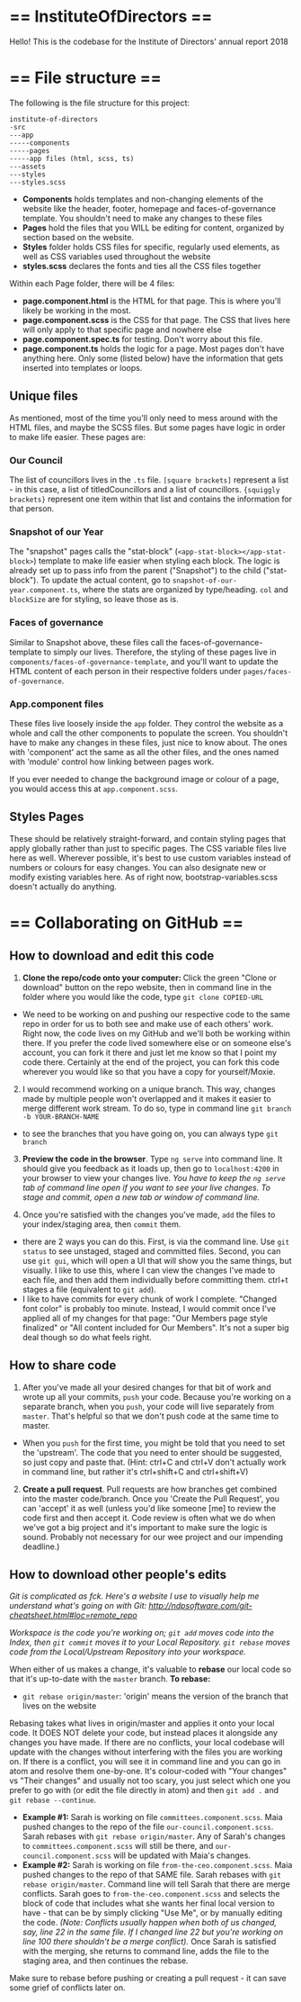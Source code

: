 # == InstituteOfDirectors ==

Hello! This is the codebase for the Institute of Directors' annual report 2018




# == File structure ==
The following is the file structure for this project:
```
institute-of-directors
-src
---app
-----components
-----pages
-----app files (html, scss, ts)
---assets
---styles
---styles.scss
```

* <strong>Components</strong> holds templates and non-changing elements of the website like the header, footer, homepage and faces-of-governance template. You shouldn't need to make any changes to these files
* <strong>Pages</strong> hold the files that you WILL be editing for content, organized by section based on the website.
* <strong>Styles</strong> folder holds CSS files for specific, regularly used elements, as well as CSS variables used throughout the website
* <strong>styles.scss</strong> declares the fonts and ties all the CSS files together

Within each Page folder, there will be 4 files:

* <strong>page.component.html</strong> is the HTML for that page. This is where you'll likely be working in the most.
* <strong>page.component.scss</strong> is the CSS for that page. The CSS that lives here will only apply to that specific page and nowhere else
* <strong>page.component.spec.ts</strong> for testing. Don't worry about this file.
* <strong>page.component.ts</strong> holds the logic for a page. Most pages don't have anything here. Only some (listed below) have the information that gets inserted into templates or loops.

## Unique files
As mentioned, most of the time you'll only need to mess around with the HTML files, and maybe the SCSS files. But some pages have logic in order to make life easier. These pages are:

### Our Council
The list of councillors lives in the ```.ts``` file. ```[square brackets]``` represent a list - in this case, a list of titledCouncillors and a list of councillors. ```{squiggly brackets}``` represent one item within that list and contains the information for that person.

### Snapshot of our Year
The "snapshot" pages calls the "stat-block" (```<app-stat-block></app-stat-block>```) template to make life easier when styling each block. The logic is already set up to pass info from the parent ("Snapshot") to the child ("stat-block"). To update the actual content, go to ```snapshot-of-our-year.component.ts```, where the stats are organized by type/heading. ```col``` and ```blockSize``` are for styling, so leave those as is.

### Faces of governance
Similar to Snapshot above, these files call the faces-of-governance-template to simply our lives. Therefore, the styling of these pages live in ```components/faces-of-governance-template```, and you'll want to update the HTML content of each person in their respective folders under ```pages/faces-of-governance```.

### App.component files
These files live loosely inside the ```app``` folder. They control the website as a whole and call the other components to populate the screen. You shouldn't have to make any changes in these files, just nice to know about. The ones with 'component' act the same as all the other files, and the ones named with 'module' control how linking between pages work.

If you ever needed to change the background image or colour of a page, you would access this at ```app.component.scss```.

## Styles Pages
These should be relatively straight-forward, and contain styling pages that apply globally rather than just to specific pages. The CSS variable files live here as well. Wherever possible, it's best to use custom variables instead of numbers or colours for easy changes. You can also designate new or modify existing variables here. As of right now, bootstrap-variables.scss doesn't actually do anything.




# == Collaborating on GitHub ==
## How to download and edit this code

1. <strong>Clone the repo/code onto your computer: </strong>Click the green "Clone or download" button on the repo website, then in command line in the folder where you would like the code, type ```git clone COPIED-URL```
  * We need to be working on and pushing our respective code to the same repo in order for us to both see and make use of each others' work. Right now, the code lives on my GitHub and we'll both be working within there. If you prefer the code lived somewhere else or on someone else's account, you can fork it there and just let me know so that I point my code there. Certainly at the end of the project, you can fork this code wherever you would like so that you have a copy for yourself/Moxie.
2. I would recommend working on a unique branch. This way, changes made by multiple people won't overlapped and it makes it easier to merge different work stream. To do so, type in command line ```git branch -b YOUR-BRANCH-NAME```
  * to see the branches that you have going on, you can always type ```git branch```
3. <strong>Preview the code in the browser</strong>. Type ```ng serve``` into command line. It should give you feedback as it loads up, then go to ```localhost:4200``` in your browser to view your changes live. *You have to keep the ```ng serve``` tab of command line open if you want to see your live changes. To stage and commit, open a new tab or window of command line.*

4. Once you're satisfied with the changes you've made, ```add``` the files to your index/staging area, then ```commit``` them.
  * there are 2 ways you can do this. First, is via the command line. Use ```git status``` to see unstaged, staged and committed files. Second, you can use ```git gui```, which will open a UI that will show you the same things, but visually. I like to use this, where I can view the changes I've made to each file, and then add them individually before committing them. ctrl+t stages a file (equivalent to ```git add```).
  * I like to have commits for every chunk of work I complete. "Changed font color" is probably too minute. Instead, I would commit once I've applied all of my changes for that page: "Our Members page style finalized" or "All content included for Our Members". It's not a super big deal though so do what feels right.

## How to share code
1. After you've made all your desired changes for that bit of work and wrote up all your commits, ```push``` your code. Because you're working on a separate branch, when you ```push```, your code will live separately from ```master```. That's helpful so that we don't push code at the same time to master.
* When you ```push``` for the first time, you might be told that you need to set the 'upstream'. The code that you need to enter should be suggested, so just copy and paste that. (Hint: ctrl+C and ctrl+V don't actually work in command line, but rather it's ctrl+shift+C and ctrl+shift+V)

2. <strong>Create a pull request</strong>. Pull requests are how branches get combined into the master code/branch. Once you 'Create the Pull Request', you can 'accept' it as well (unless you'd like someone [me] to review the code first and then accept it. Code review is often what we do when we've got a big project and it's important to make sure the logic is sound. Probably not necessary for our wee project and our impending deadline.)

## How to download other people's edits
*Git is complicated as fck. Here's a website I use to visually help me understand what's going on with Git: http://ndpsoftware.com/git-cheatsheet.html#loc=remote_repo*

*Workspace is the code you're working on; ```git add``` moves code into the Index, then ```git commit``` moves it to your Local Repository. ```git rebase``` moves code from the Local/Upstream Repository into your workspace.*

When either of us makes a change, it's valuable to <strong>rebase</strong> our local code so that it's up-to-date with the ```master``` branch. <strong>To rebase:</strong>
* ```git rebase origin/master```: 'origin' means the version of the branch that lives on the website

Rebasing takes what lives in origin/master and applies it onto your local code. It DOES NOT delete your code, but instead places it alongside any changes you have made. If there are no conflicts, your local codebase will update with the changes without interfering with the files you are working on. If there is a conflict, you will see it in command line and you can go in atom and resolve them one-by-one. It's colour-coded with "Your changes" vs "Their changes" and usually not too scary, you just select which one you prefer to go with (or edit the file directly in atom) and then ```git add .``` and ```git rebase --continue```.

* <strong>Example #1:</strong> Sarah is working on file ```committees.component.scss```. Maia pushed changes to the repo of the file ```our-council.component.scss```. Sarah rebases with ```git rebase origin/master```. Any of Sarah's changes to ```committees.component.scss``` will still be there, and ```our-council.component.scss``` will be updated with Maia's changes.
* <strong>Example #2:</strong> Sarah is working on file ```from-the-ceo.component.scss```. Maia pushed changes to the repo of that SAME file. Sarah rebases with ```git rebase origin/master```. Command line will tell Sarah that there are merge conflicts. Sarah goes to ```from-the-ceo.component.scss``` and selects the block of code that includes what she wants her final local version to have - that can be by simply clicking "Use Me", or by manually editing the code. *(Note: Conflicts usually happen when both of us changed, say, line 22 in the same file. If I changed line 22 but you're working on line 100 there shouldn't be a merge conflict).* Once Sarah is satisfied with the merging, she returns to command line, adds the file to the staging area, and then continues the rebase.

Make sure to rebase before pushing or creating a pull request - it can save some grief of conflicts later on.
